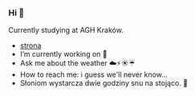 ### Hi 👋
Currently studying at AGH Kraków.

-  [strona](https://knikodemq.github.io) 
-  I’m currently working on :snake:
-  Ask me about the weather :cloud::zap::sunny::umbrella:
-  How to reach me: i guess we'll never know...
-  Słoniom wystarcza dwie godziny snu na stojąco. :elephant:

